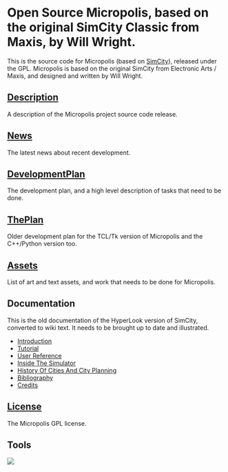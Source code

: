 # Open Source Micropolis, based on the original SimCity Classic from Maxis, by Will Wright. #

This is the source code for Micropolis (based on [SimCity](http://en.wikipedia.org/wiki/SimCity_(1989_video_game))), released under the GPL. Micropolis is based on the original SimCity from Electronic Arts / Maxis, and designed and written by Will Wright.

## [Description](../wiki/Description.md) ##
A description of the Micropolis project source code release.

## [News](../wiki/News.md) ##
The latest news about recent development.

## [DevelopmentPlan](../wiki/DevelopmentPlan.md) ##
The development plan, and a high level description of tasks that need to be done.

## [ThePlan](../wiki/ThePlan.md) ##
Older development plan for the TCL/Tk version of Micropolis and the C++/Python version too.

## [Assets](../wiki/Assets.md) ##
List of art and text assets, and work that needs to be done for Micropolis.

## Documentation ##

This is the old documentation of the HyperLook version of SimCity, converted to wiki text.
It needs to be brought up to date and illustrated.

  * [Introduction](../wiki/Introduction.md)
  * [Tutorial](../wiki/Tutorial.md)
  * [User Reference](../wiki/UserReference.md)
  * [Inside The Simulator](../wiki/InsideTheSimulator.md)
  * [History Of Cities And City Planning](../wiki/History.md)
  * [Bibliography](../wiki/Bibliography.md)
  * [Credits](../wiki/Credits.md)

## [License](../wiki/License.md) ##
The Micropolis GPL license.

## Tools ##
[![](http://wingware.com/images/coded-with-logo-129x66.png)](http://wingware.com/)
